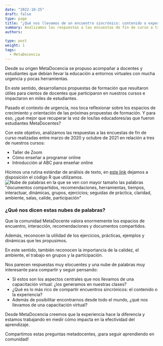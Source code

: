```yaml
---
date: "2022-10-25"
draft: false
type: page
title: "¿Qué nos llevamos de un encuentro sincrónico: contenido o experiencia? "
summary: Analizamos las respuestas a las encuestas de fin de curso a través de nubes de palabras.
authors: 

type: post
weight: 1
tags: 
  - MetaDocencia
---
```



Desde su origen MetaDocencia se propuso acompañar a docentes y estudiantes que debían llevar la educación a entornos virtuales con mucha urgencia y pocas herramientas.

En este sentido, desarrollamos propuestas de formación que resultaron útiles para cientos de docentes que participaron en nuestros cursos e impactaron en miles de estudiantes. 

Pasado el contexto de urgencia, nos toca reflexionar sobre los espacios de crecimiento y orientación de las próximas propuestas de formación. Y para eso, ¿qué mejor que recuperar la voz de los/las educadores/as que fueron estudiantes MetaDocentes?

Con este objetivo, analizamos las respuestas a las encuestas de fin de curso realizadas entre marzo de 2020 y octubre de 2021 en relación a tres de nuestros cursos:
- Taller de Zoom
- Cómo enseñar a programar online 
- Introducción al ABC para enseñar online

Hicimos una rutina estándar de análisis de texto, en [este link](https://github.com/MetaDocencia/SitioWeb/tree/master/material-nube-de-palabras) dejamos a disposición el código R que utilizamos.
![Nube de palabras en la que se ven con mayor tamaño las palabras "documentos compartidos, recomendaciones, herramientas, tiempos, interactuar, dinámicas, grupos, ejercicios; seguidas de práctica, claridad, ambiente, salas, calide, participación"](https://www.metadocencia.org/img/nube-palabras.png) 

### ¿Qué nos dicen estas nubes de palabras? 

Que la comunidad MetaDocente valora enormemente los espacios de encuentro, interacción, recomendaciones y documentos compartidos. 

Además, reconocen la utilidad de los ejercicios, prácticas, ejemplos y dinámicas que les propusimos. 

En este sentido, también reconocen la importancia de la calidez, el ambiente, el trabajo en grupos y la participación. 

Nos parecen respuestas muy elocuentes y una nube de palabras muy interesante para compartir y seguir pensando: 

- Si estos son los aspectos centrales que nos llevamos de una capacitación virtual: ¿los generamos en nuestras clases?  
- ¿Qué es lo más rico de compartir encuentros sincrónicos: el contenido o la experiencia?
- Además de posibilitar encontrarnos desde todo el mundo, ¿qué nos llevamos de una capacitación virtual?

Desde MetaDocencia creemos que la experiencia hace la diferencia y estamos trabajando en medir cómo impacta en la efectividad del aprendizaje.

Compartimos estas preguntas metadocentes, ¡para seguir aprendiendo en comunidad!  
